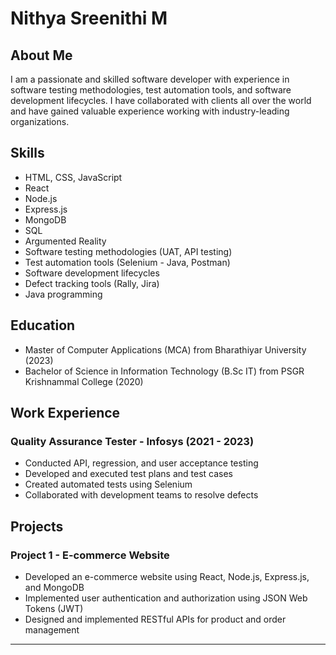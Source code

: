 # Nithya Sreenithi M

## About Me

I am a passionate and skilled software developer with experience in software testing methodologies, test automation tools, and software development lifecycles. I have collaborated with clients all over the world and have gained valuable experience working with industry-leading organizations.

## Skills

- HTML, CSS, JavaScript
- React
- Node.js
- Express.js
- MongoDB
- SQL
- Argumented Reality
- Software testing methodologies (UAT, API testing)
- Test automation tools (Selenium - Java, Postman)
- Software development lifecycles
- Defect tracking tools (Rally, Jira)
- Java programming

## Education

- Master of Computer Applications (MCA) from Bharathiyar University (2023)
- Bachelor of Science in Information Technology (B.Sc IT) from PSGR Krishnammal College (2020)

## Work Experience

### Quality Assurance Tester - Infosys (2021 - 2023)

- Conducted API, regression, and user acceptance testing
- Developed and executed test plans and test cases
- Created automated tests using Selenium
- Collaborated with development teams to resolve defects

## Projects

### Project 1 - E-commerce Website

- Developed an e-commerce website using React, Node.js, Express.js, and MongoDB
- Implemented user authentication and authorization using JSON Web Tokens (JWT)
- Designed and implemented RESTful APIs for product and order management


---


<!--
**Nithya-sreenithi-M/Nithya-sreenithi-M** is a ✨ _special_ ✨ repository because its `README.md` (this file) appears on your GitHub profile.

Here are some ideas to get you started:

- 🔭 I’m currently working on ...
- 🌱 I’m currently learning ...
- 👯 I’m looking to collaborate on ...
- 🤔 I’m looking for help with ...
- 💬 Ask me about ...
- 📫 How to reach me: ...
- 😄 Pronouns: ...
- ⚡ Fun fact: ...
-->
